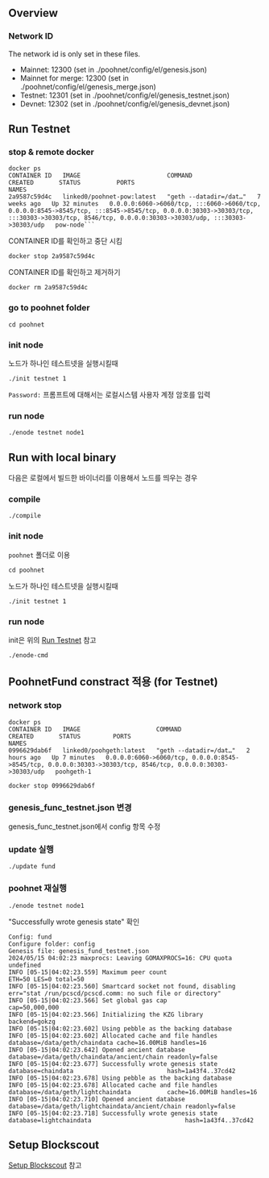 ## Overview
### Network ID
The network id is only set in these files.
- Mainnet: 12300 (set in ./poohnet/config/el/genesis.json)
- Mainnet for merge: 12300 (set in ./poohnet/config/el/genesis_merge.json)
- Testnet: 12301 (set in ./poohnet/config/el/genesis_testnet.json)
- Devnet: 12302 (set in ./poohnet/config/el/genesis_devnet.json)

## Run Testnet

### stop & remote docker
```
docker ps
CONTAINER ID   IMAGE                        COMMAND                  CREATED       STATUS          PORTS                                                                                                                                                                                          NAMES
2a9587c59d4c   linked0/poohnet-pow:latest   "geth --datadir=/dat…"   7 weeks ago   Up 32 minutes   0.0.0.0:6060->6060/tcp, :::6060->6060/tcp, 0.0.0.0:8545->8545/tcp, :::8545->8545/tcp, 0.0.0.0:30303->30303/tcp, :::30303->30303/tcp, 8546/tcp, 0.0.0.0:30303->30303/udp, :::30303->30303/udp   pow-node```
```

CONTAINER ID를 확인하고 중단 시킴
```
docker stop 2a9587c59d4c
```

CONTAINER ID를 확인하고 제거하기 
```
docker rm 2a9587c59d4c
```

### go to poohnet folder
```
cd poohnet
```

### init node
노드가 하나인 테스트넷을 실행시킬때
```
./init testnet 1
```

`Password:` 프롬프트에 대해서는 로컬시스템 사용자 계정 암호를 입력

### run node
```
./enode testnet node1
```

## Run with local binary
다음은 로컬에서 빌드한 바이너리를 이용해서 노드를 띄우는 경우

### compile
```
./compile
```

### init node
`poohnet` 폴더로 이용
```
cd poohnet
```
노드가 하나인 테스트넷을 실행시킬때
```
./init testnet 1
```

### run node
init은 위의 [Run Testnet](#run-testnet) 참고
```
./enode-cmd
```

## PoohnetFund constract 적용 (for Testnet)
### network stop
```
docker ps
CONTAINER ID   IMAGE                     COMMAND                  CREATED       STATUS         PORTS                                                                                                          NAMES
0996629dab6f   linked0/poohgeth:latest   "geth --datadir=/dat…"   2 hours ago   Up 7 minutes   0.0.0.0:6060->6060/tcp, 0.0.0.0:8545->8545/tcp, 0.0.0.0:30303->30303/tcp, 8546/tcp, 0.0.0.0:30303->30303/udp   poohgeth-1

docker stop 0996629dab6f
```

### genesis_func_testnet.json 변경
genesis_func_testnet.json에서 config 항목 수정

### update 실행
```
./update fund

```

### poohnet 재실행
```
./enode testnet node1
```
"Successfully wrote genesis state" 확인
```
Config: fund
Configure folder: config
Genesis file: genesis_fund_testnet.json
2024/05/15 04:02:23 maxprocs: Leaving GOMAXPROCS=16: CPU quota undefined
INFO [05-15|04:02:23.559] Maximum peer count                       ETH=50 LES=0 total=50
INFO [05-15|04:02:23.560] Smartcard socket not found, disabling    err="stat /run/pcscd/pcscd.comm: no such file or directory"
INFO [05-15|04:02:23.566] Set global gas cap                       cap=50,000,000
INFO [05-15|04:02:23.566] Initializing the KZG library             backend=gokzg
INFO [05-15|04:02:23.602] Using pebble as the backing database 
INFO [05-15|04:02:23.602] Allocated cache and file handles         database=/data/geth/chaindata cache=16.00MiB handles=16
INFO [05-15|04:02:23.642] Opened ancient database                  database=/data/geth/chaindata/ancient/chain readonly=false
INFO [05-15|04:02:23.677] Successfully wrote genesis state         database=chaindata                          hash=1a43f4..37cd42
INFO [05-15|04:02:23.678] Using pebble as the backing database 
INFO [05-15|04:02:23.678] Allocated cache and file handles         database=/data/geth/lightchaindata          cache=16.00MiB handles=16
INFO [05-15|04:02:23.710] Opened ancient database                  database=/data/geth/lightchaindata/ancient/chain readonly=false
INFO [05-15|04:02:23.718] Successfully wrote genesis state         database=lightchaindata                          hash=1a43f4..37cd42
```

## Setup Blockscout
[Setup Blockscout](./docs/setup-blockscout.md) 참고